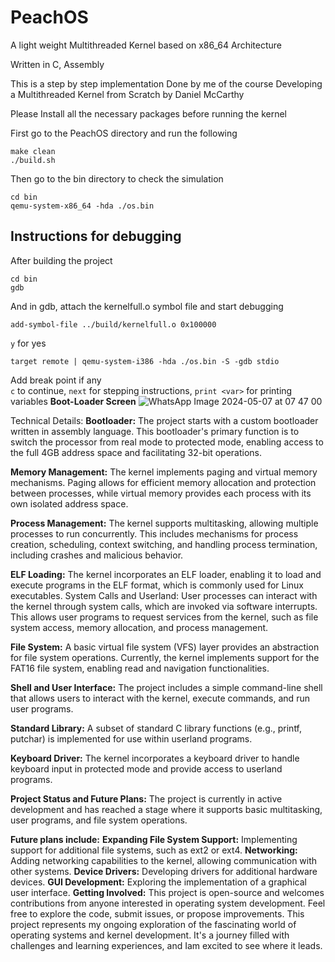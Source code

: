 # PeachOS
A light weight Multithreaded Kernel based on x86_64 Architecture

Written in C, Assembly 

This is a step by step implementation Done by me of the course Developing a Multithreaded Kernel from Scratch by Daniel McCarthy 

Please Install all the necessary packages before running the kernel

First go to the PeachOS directory and run the following

```
make clean
./build.sh
```

Then go to the bin directory to check the simulation
```
cd bin
qemu-system-x86_64 -hda ./os.bin
```
## Instructions for debugging

After building the project 
```
cd bin
gdb
```
And in gdb, attach the kernelfull.o symbol file and start debugging
```
add-symbol-file ../build/kernelfull.o 0x100000
```
```y``` for yes
```
target remote | qemu-system-i386 -hda ./os.bin -S -gdb stdio
```
Add break point if any  
```c``` to continue, ```next``` for stepping instructions, ```print <var>``` for printing variables
**Boot-Loader Screen**
![WhatsApp Image 2024-05-07 at 07 47 00](https://github.com/satvikviriyala/PeachOS/assets/94317660/e91e90bc-137d-408a-a070-9f9791a3ee6b)


Technical Details:
**Bootloader:** The project starts with a custom bootloader written in assembly language. This bootloader's primary function is to switch the processor from real mode to protected mode, enabling access to the full 4GB address space and facilitating 32-bit operations.

**Memory Management:** The kernel implements paging and virtual memory mechanisms. Paging allows for efficient memory allocation and protection between processes, while virtual memory provides each process with its own isolated address space.

**Process Management:** The kernel supports multitasking, allowing multiple processes to run concurrently. This includes mechanisms for process creation, scheduling, context switching, and handling process termination, including crashes and malicious behavior.

**ELF Loading:** The kernel incorporates an ELF loader, enabling it to load and execute programs in the ELF format, which is commonly used for Linux executables.
System Calls and Userland: User processes can interact with the kernel through system calls, which are invoked via software interrupts. This allows user programs to request services from the kernel, such as file system access, memory allocation, and process management.

**File System:** A basic virtual file system (VFS) layer provides an abstraction for file system operations. Currently, the kernel implements support for the FAT16 file system, enabling read and navigation functionalities.

**Shell and User Interface:** The project includes a simple command-line shell that allows users to interact with the kernel, execute commands, and run user programs.

**Standard Library:** A subset of standard C library functions (e.g., printf, putchar) is implemented for use within userland programs.

**Keyboard Driver:** The kernel incorporates a keyboard driver to handle keyboard input in protected mode and provide access to userland programs.

**Project Status and Future Plans:**
The project is currently in active development and has reached a stage where it supports basic multitasking, user programs, and file system operations.

**Future plans include:**
**Expanding File System Support:** Implementing support for additional file systems, such as ext2 or ext4.
**Networking:** Adding networking capabilities to the kernel, allowing communication with other systems.
**Device Drivers:** Developing drivers for additional hardware devices.
**GUI Development:** Exploring the implementation of a graphical user interface.
**Getting Involved:**
This project is open-source and welcomes contributions from anyone interested in operating system development. Feel free to explore the code, submit issues, or propose improvements.
This project represents my ongoing exploration of the fascinating world of operating systems and kernel development. It's a journey filled with challenges and learning experiences, and Iam excited to see where it leads.

